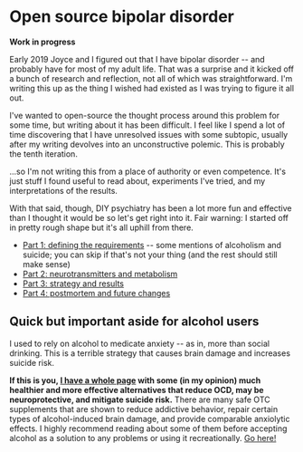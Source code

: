 # Open source bipolar disorder
**Work in progress**

Early 2019 Joyce and I figured out that I have bipolar disorder -- and probably have for most of my adult life. That was a surprise and it kicked off a bunch of research and reflection, not all of which was straightforward. I'm writing this up as the thing I wished had existed as I was trying to figure it all out.

I've wanted to open-source the thought process around this problem for some time, but writing about it has been difficult. I feel like I spend a lot of time discovering that I have unresolved issues with some subtopic, usually after my writing devolves into an unconstructive polemic. This is probably the tenth iteration.

...so I'm not writing this from a place of authority or even competence. It's just stuff I found useful to read about, experiments I've tried, and my interpretations of the results.

With that said, though, DIY psychiatry has been a lot more fun and effective than I thought it would be so let's get right into it. Fair warning: I started off in pretty rough shape but it's all uphill from there.

+ [Part 1: defining the requirements](part1.md) -- some mentions of alcoholism and suicide; you can skip if that's not your thing (and the rest should still make sense)
+ [Part 2: neurotransmitters and metabolism](part2.md)
+ [Part 3: strategy and results](part3.md)
+ [Part 4: postmortem and future changes](part4.md)


## Quick but important aside for alcohol users
I used to rely on alcohol to medicate anxiety -- as in, more than social drinking. This is a terrible strategy that causes brain damage and increases suicide risk.

**If this is you, [I have a whole page](alcohol-substitution.md) with some (in my opinion) much healthier and more effective alternatives that reduce OCD, may be neuroprotective, and mitigate suicide risk.** There are many safe OTC supplements that are shown to reduce addictive behavior, repair certain types of alcohol-induced brain damage, and provide comparable anxiolytic effects. I highly recommend reading about some of them before accepting alcohol as a solution to any problems or using it recreationally. [Go here!](alcohol-substitution.md)
